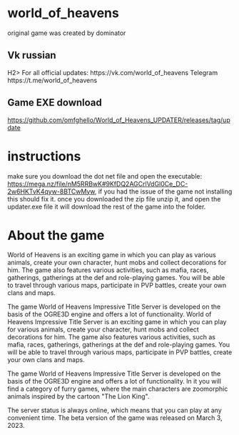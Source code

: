 # world_of_heavens

 original game was created by dominator
 
<H2>Vk russian</H2>H2>
For all official updates: https://vk.com/world_of_heavens
Telegram https://t.me/world_of_heavens

<H2>Game EXE download</H2>

https://github.com/omfghello/World_of_Heavens_UPDATER/releases/tag/update

# instructions
make sure you download the dot net file and open the executable: https://mega.nz/file/nM5RRBwK#9KfDQ2AGCrlVdGl0Ce_DC-2w6HKTvK4qyw-8BTCwMyw, if you had the issue of the game not installing this should fix it. once you downloaded the zip file unzip it, and open the updater.exe file it will download the rest of the game into the folder.

# About the game
World of Heavens is an exciting game in which you can play as various animals, create your own character, hunt mobs and collect decorations for him. The game also features various activities, such as mafia, races, gatherings, gatherings at the def and role-playing games. You will be able to travel through various maps, participate in PVP battles, create your own clans and maps.

The game World of Heavens Impressive Title Server is developed on the basis of the OGRE3D engine and offers a lot of functionality. World of Heavens Impressive Title Server is an exciting game in which you can play for various animals, create your character, hunt mobs and collect decorations for him. The game also features various activities, such as mafia, races, gatherings, gatherings at the def and role-playing games. You will be able to travel through various maps, participate in PVP battles, create your own clans and maps.

The game World of Heavens Impressive Title Server is developed on the basis of the OGRE3D engine and offers a lot of functionality. In it you will find a category of furry games, where the main characters are zoomorphic animals inspired by the cartoon "The Lion King".

The server status is always online, which means that you can play at any convenient time. The beta version of the game was released on March 3, 2023.

